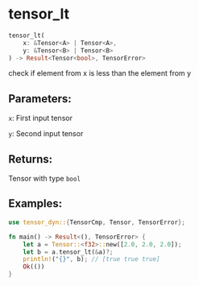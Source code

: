 # tensor_lt
```rust
tensor_lt(
    x: &Tensor<A> | Tensor<A>, 
    y: &Tensor<B> | Tensor<B>
) -> Result<Tensor<bool>, TensorError>
```
check if element from x is less than the element from y

## Parameters:
`x`: First input tensor

`y`: Second input tensor

## Returns:
Tensor with type `bool`

## Examples:
```rust
use tensor_dyn::{TensorCmp, Tensor, TensorError};

fn main() -> Result<(), TensorError> {
    let a = Tensor::<f32>::new([2.0, 2.0, 2.0]);
    let b = a.tensor_lt(&a)?;
    println!("{}", b); // [true true true]
    Ok(())
}
```